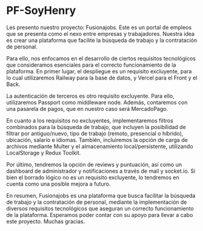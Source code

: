 # PF-SoyHenry

Les presento nuestro proyecto: Fusionajobs. Este es un portal de empleos que se presenta como el nexo entre empresas y trabajadores. Nuestra idea es crear una plataforma que facilite la búsqueda de trabajo y la contratación de personal.

Para ello, nos enfocamos en el desarrollo de ciertos requisitos tecnológicos que consideramos esenciales para el correcto funcionamiento de la plataforma. En primer lugar, el despliegue es un requisito excluyente, para lo cual utilizaremos Railway para la base de datos, y Vercel para el Front y el Back.

La autenticación de terceros es otro requisito excluyente. Para ello, utilizaremos Passport como middleware node. Además, contaremos con una pasarela de pagos, que en nuestro caso será MercadoPago.

En cuanto a los requisitos no excluyentes, implementaremos filtros combinados para la búsqueda de trabajo, que incluyen la posibilidad de filtrar por antiguo/nuevo, tipo de trabajo (remoto, presencial o híbrido), ubicación, salario e idiomas. También, incluiremos la opción de carga de archivos mediante Multer y el almacenamiento local/persistente, utilizando LocalStorage y Redux Toolkit.

Por último, tendremos la opción de reviews y puntuación, así como un dashboard de administrador y notificaciones a través de mail y socket.io. Si bien el borrado lógico no es un requisito excluyente, lo tendremos en cuenta como una posible mejora a futuro.

En resumen, Fusionajobs es una plataforma que busca facilitar la búsqueda de trabajo y la contratación de personal, mediante la implementación de diversos requisitos tecnológicos que aseguran un correcto funcionamiento de la plataforma. Esperamos poder contar con su apoyo para llevar a cabo este proyecto. Muchas gracias.
